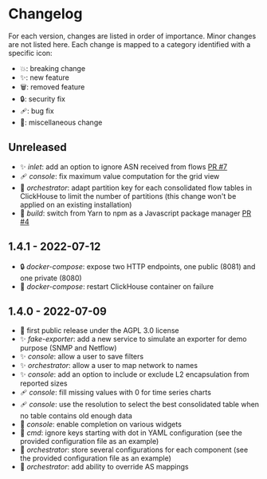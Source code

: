 # Changelog

For each version, changes are listed in order of importance. Minor
changes are not listed here. Each change is mapped to a category
identified with a specific icon:
- 💥: breaking change
- ✨: new feature
- 🗑️: removed feature
- 🔒: security fix
- 🩹: bug fix
- 🌱: miscellaneous change

## Unreleased

- ✨ *inlet*: add an option to ignore ASN received from flows [PR #7](https://github.com/vincentbernat/akvorado/pull/7)
- 🩹 *console*: fix maximum value computation for the grid view
- 🌱 *orchestrator*: adapt partition key for each consolidated flow tables in ClickHouse to limit the number of partitions (this change won't be applied on an existing installation)
- 🌱 *build*: switch from Yarn to npm as a Javascript package manager [PR #4](https://github.com/vincentbernat/akvorado/pull/4)

## 1.4.1 - 2022-07-12

- 🔒 *docker-compose*: expose two HTTP endpoints, one public (8081) and one private (8080)
- 🌱 *docker-compose*: restart ClickHouse container on failure

## 1.4.0 - 2022-07-09

<!-- This does not make sense to put these changes as it is the first
public release. Once there are enough releases, strip this one. -->

- 🚀 first public release under the AGPL 3.0 license
- ✨ *fake-exporter*: add a new service to simulate an exporter for demo purpose (SNMP and Netflow)
- ✨ *console*: allow a user to save filters
- ✨ *orchestrator*: allow a user to map network to names
- ✨ *console*: add an option to include or exclude L2 encapsulation from reported sizes
- 🩹 *console*: fill missing values with 0 for time series charts
- 🩹 *console*: use the resolution to select the best consolidated table when no table contains old enough data
- 🌱 *console*: enable completion on various widgets
- 🌱 *cmd*: ignore keys starting with dot in YAML configuration (see the provided configuration file as an example)
- 🌱 *orchestrator*: store several configurations for each component (see the provided configuration file as an example)
- 🌱 *orchestrator*: add ability to override AS mappings
